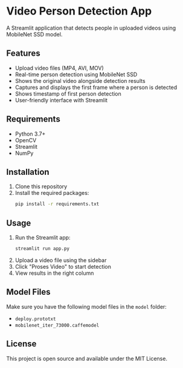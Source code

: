 # Video Person Detection App

A Streamlit application that detects people in uploaded videos using MobileNet SSD model.

## Features

- Upload video files (MP4, AVI, MOV)
- Real-time person detection using MobileNet SSD
- Shows the original video alongside detection results
- Captures and displays the first frame where a person is detected
- Shows timestamp of first person detection
- User-friendly interface with Streamlit

## Requirements

- Python 3.7+
- OpenCV
- Streamlit
- NumPy

## Installation

1. Clone this repository
2. Install the required packages:
   ```bash
   pip install -r requirements.txt
   ```

## Usage

1. Run the Streamlit app:
   ```bash
   streamlit run app.py
   ```
2. Upload a video file using the sidebar
3. Click "Proses Video" to start detection
4. View results in the right column

## Model Files

Make sure you have the following model files in the `model` folder:
- `deploy.prototxt`
- `mobilenet_iter_73000.caffemodel`

## License

This project is open source and available under the MIT License. 